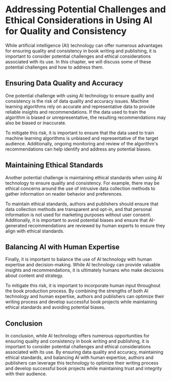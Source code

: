 Addressing Potential Challenges and Ethical Considerations in Using AI for Quality and Consistency
=======================================================================================================================================================

While artificial intelligence (AI) technology can offer numerous advantages for ensuring quality and consistency in book writing and publishing, it is important to consider potential challenges and ethical considerations associated with its use. In this chapter, we will discuss some of these potential challenges and how to address them.

Ensuring Data Quality and Accuracy
----------------------------------

One potential challenge with using AI technology to ensure quality and consistency is the risk of data quality and accuracy issues. Machine learning algorithms rely on accurate and representative data to provide reliable insights and recommendations. If the data used to train the algorithm is biased or unrepresentative, the resulting recommendations may also be biased or inaccurate.

To mitigate this risk, it is important to ensure that the data used to train machine learning algorithms is unbiased and representative of the target audience. Additionally, ongoing monitoring and review of the algorithm's recommendations can help identify and address any potential biases.

Maintaining Ethical Standards
-----------------------------

Another potential challenge is maintaining ethical standards when using AI technology to ensure quality and consistency. For example, there may be ethical concerns around the use of intrusive data collection methods to gather information on reader behavior and preferences.

To maintain ethical standards, authors and publishers should ensure that data collection methods are transparent and opt-in, and that personal information is not used for marketing purposes without user consent. Additionally, it is important to avoid potential biases and ensure that AI-generated recommendations are reviewed by human experts to ensure they align with ethical standards.

Balancing AI with Human Expertise
---------------------------------

Finally, it is important to balance the use of AI technology with human expertise and decision-making. While AI technology can provide valuable insights and recommendations, it is ultimately humans who make decisions about content and strategy.

To mitigate this risk, it is important to incorporate human input throughout the book production process. By combining the strengths of both AI technology and human expertise, authors and publishers can optimize their writing process and develop successful book projects while maintaining ethical standards and avoiding potential biases.

Conclusion
----------

In conclusion, while AI technology offers numerous opportunities for ensuring quality and consistency in book writing and publishing, it is important to consider potential challenges and ethical considerations associated with its use. By ensuring data quality and accuracy, maintaining ethical standards, and balancing AI with human expertise, authors and publishers can leverage this technology to optimize their writing process and develop successful book projects while maintaining trust and integrity with their audience.
